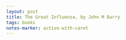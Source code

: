 ```yaml
---
layout: post
title: The Great Influenza, by John M Barry
tags: books
notes-marker: active-with-caret
---
```

